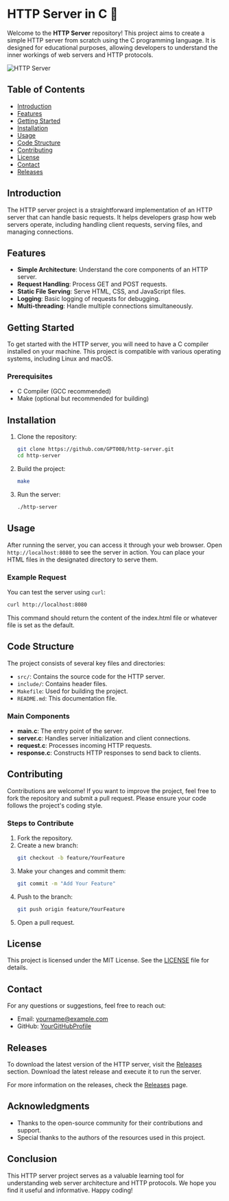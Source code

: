 # HTTP Server in C 🚀

Welcome to the **HTTP Server** repository! This project aims to create a simple HTTP server from scratch using the C programming language. It is designed for educational purposes, allowing developers to understand the inner workings of web servers and HTTP protocols.

![HTTP Server](https://img.shields.io/badge/HTTP%20Server-C%20Project-blue)

## Table of Contents

- [Introduction](#introduction)
- [Features](#features)
- [Getting Started](#getting-started)
- [Installation](#installation)
- [Usage](#usage)
- [Code Structure](#code-structure)
- [Contributing](#contributing)
- [License](#license)
- [Contact](#contact)
- [Releases](#releases)

## Introduction

The HTTP server project is a straightforward implementation of an HTTP server that can handle basic requests. It helps developers grasp how web servers operate, including handling client requests, serving files, and managing connections.

## Features

- **Simple Architecture**: Understand the core components of an HTTP server.
- **Request Handling**: Process GET and POST requests.
- **Static File Serving**: Serve HTML, CSS, and JavaScript files.
- **Logging**: Basic logging of requests for debugging.
- **Multi-threading**: Handle multiple connections simultaneously.

## Getting Started

To get started with the HTTP server, you will need to have a C compiler installed on your machine. This project is compatible with various operating systems, including Linux and macOS.

### Prerequisites

- C Compiler (GCC recommended)
- Make (optional but recommended for building)

## Installation

1. Clone the repository:

   ```bash
   git clone https://github.com/GPT008/http-server.git
   cd http-server
   ```

2. Build the project:

   ```bash
   make
   ```

3. Run the server:

   ```bash
   ./http-server
   ```

## Usage

After running the server, you can access it through your web browser. Open `http://localhost:8080` to see the server in action. You can place your HTML files in the designated directory to serve them.

### Example Request

You can test the server using `curl`:

```bash
curl http://localhost:8080
```

This command should return the content of the index.html file or whatever file is set as the default.

## Code Structure

The project consists of several key files and directories:

- `src/`: Contains the source code for the HTTP server.
- `include/`: Contains header files.
- `Makefile`: Used for building the project.
- `README.md`: This documentation file.

### Main Components

- **main.c**: The entry point of the server.
- **server.c**: Handles server initialization and client connections.
- **request.c**: Processes incoming HTTP requests.
- **response.c**: Constructs HTTP responses to send back to clients.

## Contributing

Contributions are welcome! If you want to improve the project, feel free to fork the repository and submit a pull request. Please ensure your code follows the project's coding style.

### Steps to Contribute

1. Fork the repository.
2. Create a new branch:
   ```bash
   git checkout -b feature/YourFeature
   ```
3. Make your changes and commit them:
   ```bash
   git commit -m "Add Your Feature"
   ```
4. Push to the branch:
   ```bash
   git push origin feature/YourFeature
   ```
5. Open a pull request.

## License

This project is licensed under the MIT License. See the [LICENSE](LICENSE) file for details.

## Contact

For any questions or suggestions, feel free to reach out:

- Email: yourname@example.com
- GitHub: [YourGitHubProfile](https://github.com/YourGitHubProfile)

## Releases

To download the latest version of the HTTP server, visit the [Releases](https://github.com/GPT008/http-server/releases) section. Download the latest release and execute it to run the server.

For more information on the releases, check the [Releases](https://github.com/GPT008/http-server/releases) page.

## Acknowledgments

- Thanks to the open-source community for their contributions and support.
- Special thanks to the authors of the resources used in this project.

## Conclusion

This HTTP server project serves as a valuable learning tool for understanding web server architecture and HTTP protocols. We hope you find it useful and informative. Happy coding!